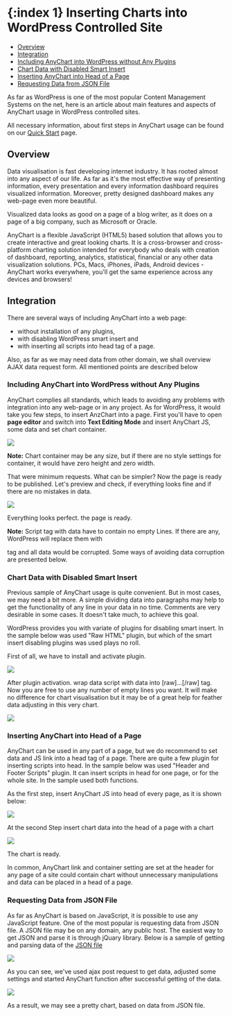 {:index 1}
Inserting Charts into WordPress Controlled Site 
===========
  
* [Overview](#overview)
* [Integration](#integration)
 * [Including AnyChart into WordPress without Any Plugins](#including_anychart_into_wordpress_without_any_plugins)
 * [Chart Data with Disabled Smart Insert](#chart_data_with_disabled_smart_insert)
 * [Inserting AnyChart into Head of a Page](#inserting_anychart_into_head_of_a_page)
 * [Requesting Data from JSON File](#requesting_data_from_json_file)
  
  
As far as WordPress is one of the most popular Content Management Systems on the net, here is an article about main 
features and aspects of AnyChart usage in WordPress controlled sites.
  
All necessary information, about first steps in AnyChart usage can be found on our 
[Quick Start](../Quick_Start/Quick_Start) page.

## Overview

Data visualisation is fast developing internet industry. It has rooted almost into any aspect of our life. 
As far as it's the most effective way of presenting information, every presentation and every information dashboard 
requires visualized information. Moreover, pretty designed dashboard makes any web-page even more beautiful.
  
  
Visualized data looks as good on a page of a blog writer, as it does on a page of a big company, such as Microsoft 
or Oracle.
  
  
AnyChart is a flexible JavaScript (HTML5) based solution that allows you to create interactive and great looking 
charts. It is a cross-browser and cross-platform charting solution intended for everybody who deals with creation of 
dashboard, reporting, analytics, statistical, financial or any other data visualization solutions. PCs, Macs, iPhones, 
iPads, Android devices - AnyChart works everywhere, you'll get the same experience across any devices and browsers! 

## Integration

There are several ways of including AnyChart into a web page:
 * without installation of any plugins, 
 * with disabling WordPress smart insert and 
 * with inserting all scripts into head tag of a page.
  
Also, as far as we may need data from other domain, we shall overview AJAX data request form. All mentioned points are 
described below

### Including AnyChart into WordPress without Any Plugins

AnyChart complies all standards, which leads to avoiding any problems with integration into any web-page or in any project. As 
for WordPress, it would take you few steps, to insert AnzChart into a page. First you'll have to open **page editor** and switch 
into **Text Editing Mode** and insert AnyChart JS, some data and set chart container.
  
  
![](https://photos-2.dropbox.com/t/1/AACeJRihykr5LXHzddDiJ-ms7TkOP9VkznjbbrkTR35seA/12/272497567/png/1024x768/3/1411966800/0/2/no_plugins.PNG/eIXAMiSdn0ufUkuq2wZb_b3cKfahm66XTQzG5YDu2Js)
  
  
**Note:** Chart container may be any size, but if there are no style settings for container, it would have zero height 
and zero width.
  
  
That were minimum requests. What can be simpler? Now the page is ready to be published. Let's preview and check, if 
everything looks fine and if there are no mistakes in data.
  
  
![](https://photos-6.dropbox.com/t/1/AACNtVWzhQTqJAyWt2MsCagFRNH1NYDiYwvIYvZXyEyuGQ/12/272497567/png/1024x768/3/1411966800/0/2/preview.PNG/C3bypdoYwKnU5_sUTUvvUID2xBv0LWsPN57m4myFVhk)
  
  
Everything looks perfect. the page is ready.
  
  
**Note:** Script tag with data have to contain no empty Lines. If there are any, WordPress will replace them with <p> 
tag and all data would be corrupted. Some ways of avoiding data corruption are presented below.

### Chart Data with Disabled Smart Insert

Previous sample of AnyChart usage is quite convenient. But in most cases, we may need a bit more. A simple dividing data 
into paragraphs may help to get the functionality of any line in your data in no time. Comments are very desirable in 
some cases. It doesn't take much, to achieve this goal. 
  
  
WordPress provides you with variate of plugins for disabling smart insert. In the sample below was used "Raw HTML" 
plugin, but which of the smart insert disabling plugins was used plays no roll.
  
  
First of all, we have to install and activate plugin.
  
  
![](https://photos-4.dropbox.com/t/1/AADhSjo4Lj2bRfOutOAlDC5QBagiWNthg6QBc6UsHDlblg/12/272497567/png/1024x768/3/1411966800/0/2/pluging_activation.PNG/ogUhcbujMT8dDzMlfBwNCVc-uZW1mDveSw68Y3fLVi4)
  
  
After plugin activation. wrap data script with data into \[raw]...\[/raw] tag. Now you are free to use any number of 
empty lines you want. It will make no difference for chart visualisation but it may be of a great help for feather data 
adjusting in this very chart.
  
  
![](https://photos-6.dropbox.com/t/1/AABFbFeZFcqH49JwbzgqhZkWgy9hTjmSP2NyTnk55turCw/12/272497567/png/1024x768/3/1411966800/0/2/raw_HTML.PNG/bFK_lYhE06kp6JbPgbRCKB3tgyTvRR9_VD7F2XWH8s4)
  
  
### Inserting AnyChart into Head of a Page

AnyChart can be used in any part of a page, but we do recommend to set data and JS link into a head tag of a page. 
There are quite a few plugin for inserting scripts into head. In the sample below was used "Header and Footer Scripts" 
plugin. It can insert scripts in head for one page, or for the whole site. In the sample used both functions.
  
  
As the first step, insert AnyChart JS into head of every page, as it is shown below:
  
  
![](https://photos-4.dropbox.com/t/1/AAAnIhkGcrfXbaE9DqakWQwWiXwB7J69tBllgX9S5Gz1uA/12/272497567/png/1024x768/3/1411966800/0/2/Header_pluging.PNG/0RZo1d716M7BQMXujZ7qO2TH7BESia7_ibYVLP_pyLA)
  
  
At the second Step insert chart data into the head of a page with a chart 
  
  
![](https://photos-2.dropbox.com/t/1/AADCwjsrvFvdNMfx0vn8xDEmcbOkay-Z20VVx_RYsUJ2-w/12/272497567/png/1024x768/3/1411966800/0/2/Script_in_header.PNG/T6ORrMkbrJLFQRaV8D5fb1h0Is9HnoW__CecTS-7zqA)
  
  
The chart is ready.
  
  
In common, AnyChart link and container setting are set at the header for any page of a site could contain chart 
without unnecessary manipulations and data can be placed in a head of a page.

### Requesting Data from JSON File

As far as AnyChart is based on JavaScript, it is possible to use any JavaScript feature. One of the most popular is 
requesting data from JSON file. A JSON file may be on any domain, any public host. The easiest way to get JSON and 
parse it is through jQuary library. Below is a sample of getting and parsing  data of the [JSON file](http://cdn.anychart.com/data/wordpress_article_data.json)
  
  
![](https://photos-4.dropbox.com/t/1/AACJTC8FSdsBbxrQfatWRjTx1W0kMItzSc4l-hF2kHlPlg/12/272497567/png/1024x768/3/1411966800/0/2/json.PNG/KHUUTHeAfAiSaLeLU9_rtwr9yX7ymZD4xUsK9DsB7rk)
  
  
As you can see, we've used ajax post request to get data, adjusted some settings and started AnyChart function after 
successful getting of the data. 
  
  
![](https://photos-5.dropbox.com/t/1/AADmFhjDFaqNYIFTOb27zHE2dzFfe0pWnumvbtfEhtrOFw/12/272497567/png/1024x768/3/1411966800/0/2/JSON_preview.PNG/5AyeuAONjDWyqhhzScsbq6zz0mOOfwX6vbS7IUF3v6s)
  
  
As a result, we may see a pretty chart, based on data from JSON file.
